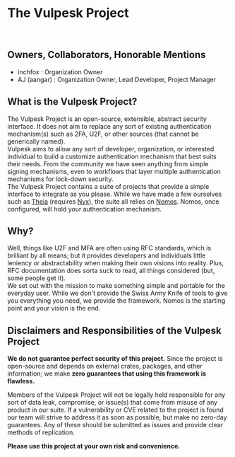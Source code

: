 # The Vulpesk Project
<br/>

## Owners, Collaborators, Honorable Mentions
- inchfox : Organization Owner
- AJ (aangar) : Organization Owner, Lead Developer, Project Manager

## What is the Vulpesk Project?
The Vulpesk Project is an open-source, extensible, abstract security interface. It does not aim to replace any
sort of existing authentication mechanism(s) such as 2FA, U2F, or other sources (that cannot be generically named).
<br/>
Vulpesk aims to allow any sort of developer, organization, or interested individual to build a customize authentication
mechanism that best suits their needs. From the community we have seen anything from simple signing mechanisms, even
to workflows that layer multiple authentication mechanisms for lock-down security.
<br/>
The Vulpesk Project contains a suite of projects that provide a simple interface to integrate as you please. While we have
made a few ourselves such as [Theia](https://github.com/Vulpesk/Theia) (requires [Nyx](https://github.com/Vulpesk/Nyx)),
the suite all relies on [Nomos](https://github.com/Vulpesk/Nomos). Nomos, once configured, will hold your authentication mechanism.
<br/>

## Why?
Well, things like U2F and MFA are often using RFC standards, which is brilliant by all means; but it provides developers and
individuals little leniency or abstractability when making their own visions into reality. Plus, RFC documentation does sorta
suck to read, all things considered (but, some people get it).
<br/>
We set out with the mission to make something simple and portable for the everyday user. While we don't provide the Swiss Army Knife
of tools to give you everything you need, we provide the framework. Nomos is the starting point and your vision is the end.
<br/>

## Disclaimers and Responsibilities of the Vulpesk Project
**We do not guarantee perfect security of this project.** Since the project is open-source and depends on external crates,
packages, and other information; we make **zero guarantees that using this framework is flawless.**
<br/>

Members of the Vulpesk Project will not be legally held responsible for any sort of data leak, compromise, or issue(s) that come
from misuse of any product in our suite. If a vulnerability or CVE related to the project is found our team will strive to address
it as soon as possible, but make no zero-day guarantees. Any of these should be submitted as issues and provide clear methods of replication.
<br/>

**Please use this project at your own risk and convenience.**
